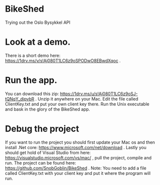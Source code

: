 # BikeShed
Trying out the Oslo Bysykkel API

# Look at a demo. 
There is a short demo here: https://1drv.ms/v/s!Aj080T1LC6z9oSPODwO8EBwdXqoc .

# Run the app.
You can download this zip: https://1drv.ms/u/s!Aj080T1LC6z9oSJ-tQNqY_djpvbR . Unzip it anywhere on your Mac. Edit the file called ClientKey.txt and put your own client key there. Run the Unix executable and bask in the glory of the BikeShed app.

# Debug the project
If you want to run the project you should first update your Mac os and then install .Net core:  https://www.microsoft.com/net/download . Lastly you should get hold of Visual Studio from here: https://visualstudio.microsoft.com/vs/mac/ , pull the project, compile and run. The project can be found here: https://github.com/SnobGoblin/BikeShed .
Note: You need to add a file called ClientKey.txt with your client key and put it where the program will run.
